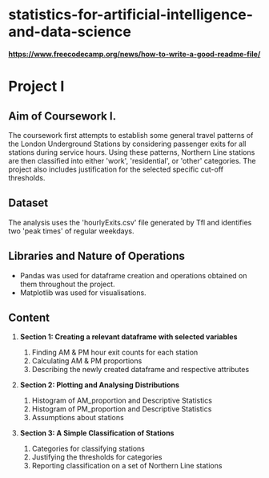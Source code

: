 # statistics-for-artificial-intelligence-and-data-science


**https://www.freecodecamp.org/news/how-to-write-a-good-readme-file/**


# **Project I**

## **Aim of Coursework I.**
The coursework first attempts to establish some general travel patterns of the London Underground Stations by considering passenger exits for all stations during service hours. Using these patterns, Northern Line stations are then classified into either 'work', 'residential', or 'other' categories. The project also includes justification for the selected specific cut-off thresholds.

## **Dataset**
The analysis uses the 'hourlyExits.csv' file generated by Tfl and identifies two 'peak times' of regular weekdays.

## **Libraries and Nature of Operations**
* Pandas was used for dataframe creation and operations obtained on them throughout the project. 
* Matplotlib was used for visualisations. 


## **Content**

 1. **Section 1: Creating a relevant dataframe with selected variables**
      1. Finding AM & PM hour exit counts for each station
      1. Calculating AM & PM proportions
      1. Describing the newly created dataframe and respective attributes
      
 2. **Section 2: Plotting and Analysing Distributions**
      1. Histogram of AM_proportion and Descriptive Statistics
      1. Histogram of PM_proportion and Descriptive Statistics
      1. Assumptions about stations
      
 3. **Section 3: A Simple Classification of Stations**
      1. Categories for classifying stations 
      1. Justifying the thresholds for categories
      1. Reporting classification on a set of Northern Line stations   

      
      
      
      
 
